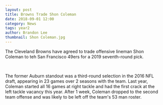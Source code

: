 ```yaml
---
layout: post
title: Browns Trade Shon Coleman
date: 2018-09-01 12:00
category: News
tags: year2
author: Brandon Lee
thumbnail: Shon Coleman.jpg
---
```


The Cleveland Browns have agreed to trade offensive lineman Shon Coleman to teh San Francisco 49ers for a 2019 seventh-round pick.

<br>

The former Auburn standout was a third-round selection in the 2016 NFL draft, appearing in 23 games over 2 seasons with the team. Last year, Coleman started all 16 games at right tackle and had the first crack at the left tackle vacancy this year. After 1 week, Coleman dropped to the second team offense and was likely to be left off the team's 53 man roster.

